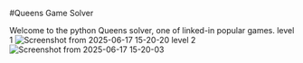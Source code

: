 #Queens Game Solver

Welcome to the python Queens solver, one of linked-in popular games.
level 1
![Screenshot from 2025-06-17 15-20-20](https://github.com/user-attachments/assets/767b4b7e-ce8e-42bc-95db-4560d145cfc2)
level 2 
![Screenshot from 2025-06-17 15-20-03](https://github.com/user-attachments/assets/ec12e31f-0068-42b2-97df-4dca75cc3740)
